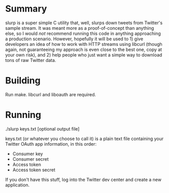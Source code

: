 Summary
=======

slurp is a super simple C utility that, well, slurps down tweets from Twitter's sample stream. It was meant more as a proof-of-concept than anything else, so I would *not* recommend running this code in anything approaching a production scenario. However, hopefully it will be used to 1) give developers an idea of how to work with HTTP streams using libcurl (though again, not guaranteeing my approach is even close to the best one, copy at your own risk), and 2) help people who just want a simple way to download tons of raw Twitter data.

Building
========

Run make. libcurl and liboauth are required.

Running
=======

./slurp keys.txt [optional output file]

keys.txt (or whatever you choose to call it) is a plain text file containing your Twitter OAuth app information, in this order:
* Consumer key
* Consumer secret
* Access token
* Access token secret

If you don't have this stuff, log into the Twitter dev center and create a new application.
